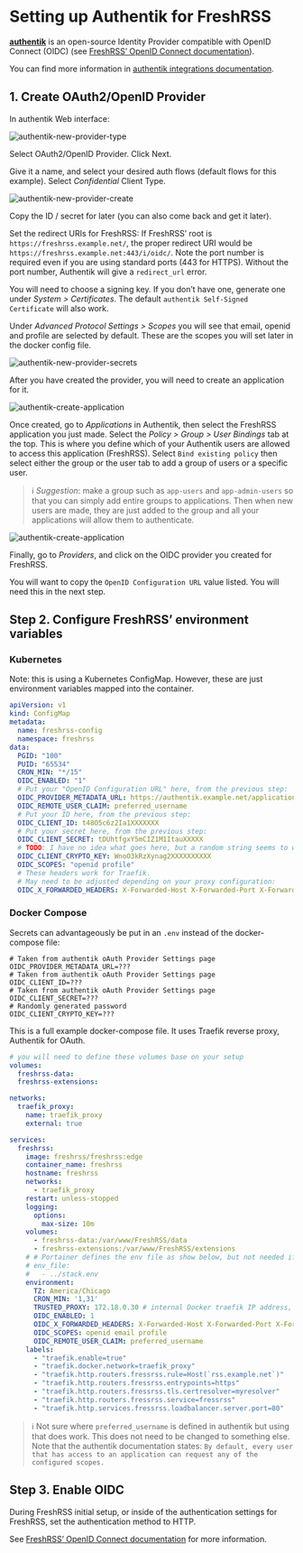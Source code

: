 # Setting up Authentik for FreshRSS

**[authentik](https://goauthentik.io/)** is an open-source Identity Provider compatible with OpenID Connect (OIDC) (see [FreshRSS’ OpenID Connect documentation](16_OpenID-Connect.md)).

You can find more information in [authentik integrations documentation](https://goauthentik.io/integrations/services/freshrss/).

## 1. Create OAuth2/OpenID Provider

In authentik Web interface:

![authentik-new-provider-type](../img/admins/authentik-01.png)

Select OAuth2/OpenID Provider. Click Next.

Give it a name, and select your desired auth flows (default flows for this example).
Select *Confidential* Client Type.

![authentik-new-provider-create](../img/admins/authentik-02.png)

Copy the ID / secret for later (you can also come back and get it later).

Set the redirect URIs for FreshRSS: If FreshRSS’ root is `https://freshrss.example.net/`, the proper redirect URI would be `https://freshrss.example.net:443/i/oidc/`.
Note the port number is required even if you are using standard ports (443 for HTTPS).
Without the port number, Authentik will give a `redirect_url` error.

You will need to choose a signing key.
If you don’t have one, generate one under *System > Certificates*.
The default `authentik Self-Signed Certificate` will also work.

Under *Advanced Protocol Settings > Scopes* you will see that email, openid and profile are selected by default.
These are the scopes you will set later in the docker config file.

![authentik-new-provider-secrets](../img/admins/authentik-03.png)

After you have created the provider, you will need to create an application for it.

![authentik-create-application](../img/admins/authentik-04.png)

Once created, go to *Applications* in Authentik, then select the FreshRSS application you just made.
Select the *Policy > Group > User Bindings* tab at the top.
This is where you define which of your Authentik users are allowed to access this application (FreshRSS).
Select `Bind existing policy` then select either the group or the user tab to add a group of users or a specific user.

> ℹ️ *Suggestion*: make a group such as `app-users` and `app-admin-users` so that you can simply add entire groups to applications. Then when new users are made, they are just added to the group and all your applications will allow them to authenticate.

![authentik-create-application](../img/admins/authentik-05.png)

Finally, go to *Providers*, and click on the OIDC provider you created for FreshRSS.

You will want to copy the `OpenID Configuration URL` value listed.
You will need this in the next step.

## Step 2. Configure FreshRSS’ environment variables

### Kubernetes

Note: this is using a Kubernetes ConfigMap.
However, these are just environment variables mapped into the container.

```yaml
apiVersion: v1
kind: ConfigMap
metadata:
  name: freshrss-config
  namespace: freshrss
data:
  PGID: "100"
  PUID: "65534"
  CRON_MIN: "*/15"
  OIDC_ENABLED: "1"
  # Put your "OpenID Configuration URL" here, from the previous step:
  OIDC_PROVIDER_METADATA_URL: https://authentik.example.net/application/o/freshrss/.well-known/openid-configuration
  OIDC_REMOTE_USER_CLAIM: preferred_username
  # Put your ID here, from the previous step:
  OIDC_CLIENT_ID: t48O5c6z2Ia1XXXXXXX
  # Put your secret here, from the previous step:
  OIDC_CLIENT_SECRET: tDUhtfgxY5mCIZ1M1ItauXXXXX
  # TODO: I have no idea what goes here, but a random string seems to work just fine:
  OIDC_CLIENT_CRYPTO_KEY: WnoO3kRzXynag2XXXXXXXXXX
  OIDC_SCOPES: "openid profile"
  # These headers work for Traefik.
  # May need to be adjusted depending on your proxy configuration:
  OIDC_X_FORWARDED_HEADERS: X-Forwarded-Host X-Forwarded-Port X-Forwarded-Proto
```

### Docker Compose

Secrets can advantageously be put in an `.env` instead of the docker-compose file:

```env
# Taken from authentik oAuth Provider Settings page
OIDC_PROVIDER_METADATA_URL=???
# Taken from authentik oAuth Provider Settings page
OIDC_CLIENT_ID=???
# Taken from authentik oAuth Provider Settings page
OIDC_CLIENT_SECRET=???
# Randomly generated password
OIDC_CLIENT_CRYPTO_KEY=???
```

This is a full example docker-compose file. It uses Traefik reverse proxy, Authentik for OAuth.

```yaml
# you will need to define these volumes base on your setup
volumes:
  freshrss-data:
  freshrss-extensions:

networks:
  traefik_proxy:
    name: traefik_proxy
    external: true

services:
  freshrss:
    image: freshrss/freshrss:edge
    container_name: freshrss
    hostname: freshrss
    networks:
      - traefik_proxy
    restart: unless-stopped
    logging:
      options:
        max-size: 10m
    volumes:
      - freshrss-data:/var/www/FreshRSS/data
      - freshrss-extensions:/var/www/FreshRSS/extensions
    # # Portainer defines the env file as show below, but not needed if using the default `.env`
    # env_file:
    #   - ../stack.env
    environment:
      TZ: America/Chicago
      CRON_MIN: '1,31'
      TRUSTED_PROXY: 172.18.0.30 # internal Docker traefik IP address, could use 172.18.0.1/24 instead to allow the entire internal Docker network to proxy
      OIDC_ENABLED: 1
      OIDC_X_FORWARDED_HEADERS: X-Forwarded-Host X-Forwarded-Port X-Forwarded-Proto
      OIDC_SCOPES: openid email profile
      OIDC_REMOTE_USER_CLAIM: preferred_username
    labels:
      - "traefik.enable=true"
      - "traefik.docker.network=traefik_proxy"
      - "traefik.http.routers.fressrss.rule=Host(`rss.example.net`)"
      - "traefik.http.routers.fressrss.entrypoints=https"
      - "traefik.http.routers.fressrss.tls.certresolver=myresolver"
      - "traefik.http.routers.fressrss.service=fressrss"
      - "traefik.http.services.fressrss.loadbalancer.server.port=80"
```

> ℹ️ Not sure where `preferred_username` is defined in authentik but using that does work. This does not need to be changed to something else. Note that the authentik documentation states: `By default, every user that has access to an application can request any of the configured scopes.`


## Step 3. Enable OIDC

During FreshRSS initial setup, or inside of the authentication settings for FreshRSS, set the authentication method to HTTP.

See [FreshRSS’ OpenID Connect documentation](16_OpenID-Connect.md) for more information.
